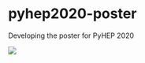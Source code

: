 # pyhep2020-poster

Developing the poster for PyHEP 2020

<img src="https://raw.githubusercontent.com/jpivarski/pyhep2020-poster/master/pyhep2020-poster.svg">
